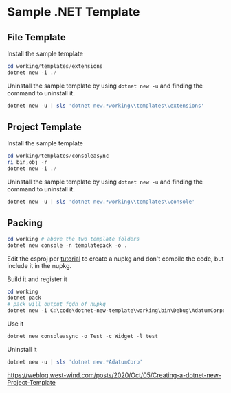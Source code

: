# Sample .NET Template

## File Template

Install the sample template

```PowerShell
cd working/templates/extensions
dotnet new -i ./
```

Uninstall the sample template by using `dotnet new -u` and finding the command to uninstall it.

```PowerShell
dotnet new -u | sls 'dotnet new.*working\\templates\\extensions'
```

## Project Template

Install the sample template

```PowerShell
cd working/templates/consoleasync
ri bin,obj -r
dotnet new -i ./
```

Uninstall the sample template by using `dotnet new -u` and finding the command to uninstall it.

```PowerShell
dotnet new -u | sls 'dotnet new.*working\\templates\\console'
```

## Packing

```PowerShell
cd working # above the two template folders
dotnet new console -n templatepack -o .
```

Edit the csproj per [tutorial](https://docs.microsoft.com/en-us/dotnet/core/tutorials/cli-templates-create-template-pack) to create a nupkg and don't compile the code, but include it in the nupkg.

Build it and register it

```PowerShell
cd working
dotnet pack
# pack will output fqdn of nupkg
dotnet new -i C:\code\dotnet-new-template\working\bin\Debug\AdatumCorporation.Utility.Templates.1.0.0.nupkg
```

Use it

```PowerShell
dotnet new consoleasync -o Test -c Widget -l test
```

Uninstall it

```PowerShell
dotnet new -u | sls 'dotnet new.*AdatumCorp'
```

https://weblog.west-wind.com/posts/2020/Oct/05/Creating-a-dotnet-new-Project-Template
